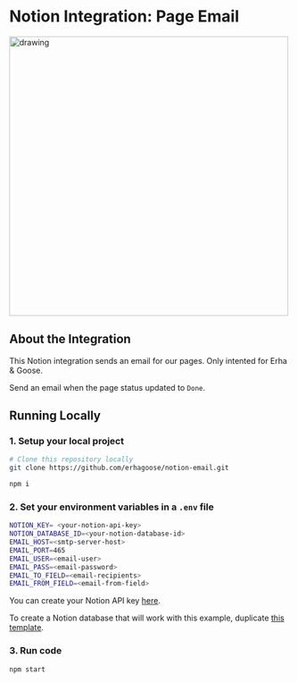# Notion Integration: Page Email

<img src="https://dev.notion.so/front-static/external/readme/images/notion-email-example@2x.png" alt="drawing" width="500"/>

## About the Integration

This Notion integration sends an email for our pages. Only intented for Erha & Goose.

Send an email when the page status updated to `Done`.

## Running Locally

### 1. Setup your local project

```zsh
# Clone this repository locally
git clone https://github.com/erhagoose/notion-email.git

npm i
```

### 2. Set your environment variables in a `.env` file

```zsh
NOTION_KEY= <your-notion-api-key>
NOTION_DATABASE_ID=<your-notion-database-id>
EMAIL_HOST=<smtp-server-host>
EMAIL_PORT=465
EMAIL_USER=<email-user>
EMAIL_PASS=<email-password>
EMAIL_TO_FIELD=<email-recipients>
EMAIL_FROM_FIELD=<email-from-field>
```

You can create your Notion API key [here](https://www.notion.com/my-integrations).

To create a Notion database that will work with this example, duplicate [this template](https://www.notion.com/5b593126d3eb401db62c83cbe362d2d5?v=a44397b3675545f389a6f28282c402ae).

### 3. Run code

```zsh
npm start
```
